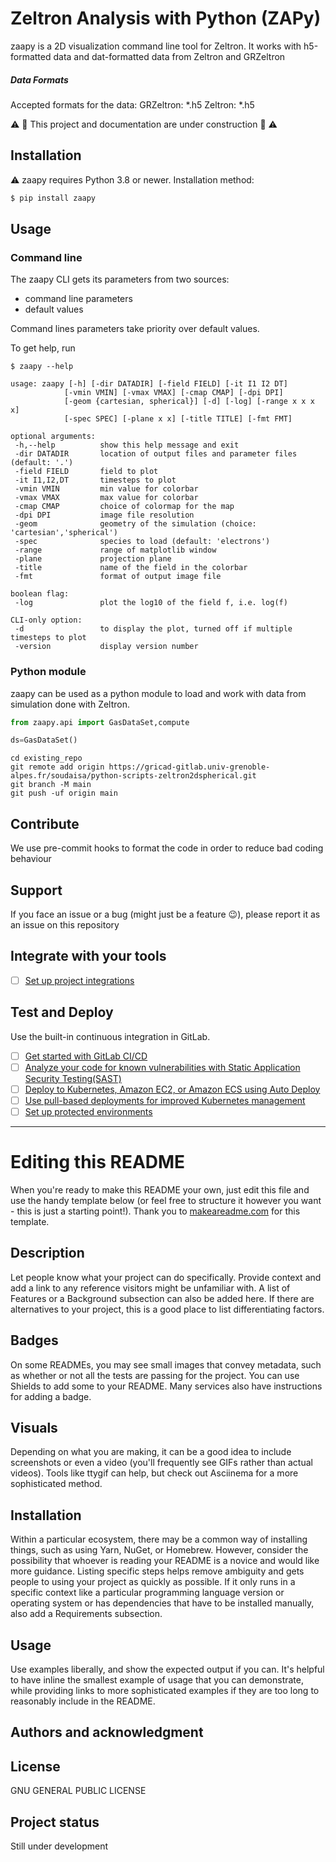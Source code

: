 # Zeltron Analysis with Python (ZAPy)

zaapy is a 2D visualization command line tool for Zeltron. It works with h5-formatted data and dat-formatted data from Zeltron and GRZeltron

##### Data Formats

Accepted formats for the data:
GRZeltron: \*.h5
Zeltron: \*.h5


:warning: :construction: This project and documentation are under construction :construction: :warning:

## Installation

:warning: zaapy requires Python 3.8 or newer. Installation method:

```bash
$ pip install zaapy
```

## Usage

### Command line
The zaapy CLI gets its parameters from two sources:
- command line parameters
- default values

Command lines parameters take priority over default values.

To get help, run
```shell
$ zaapy --help
```

```
usage: zaapy [-h] [-dir DATADIR] [-field FIELD] [-it I1 I2 DT]
            [-vmin VMIN] [-vmax VMAX] [-cmap CMAP] [-dpi DPI]
            [-geom {cartesian, spherical}] [-d] [-log] [-range x x x x]
            [-spec SPEC] [-plane x x] [-title TITLE] [-fmt FMT]

optional arguments:
 -h,--help          show this help message and exit
 -dir DATADIR       location of output files and parameter files (default: '.')
 -field FIELD       field to plot
 -it I1,I2,DT       timesteps to plot
 -vmin VMIN         min value for colorbar
 -vmax VMAX         max value for colorbar
 -cmap CMAP         choice of colormap for the map
 -dpi DPI           image file resolution
 -geom              geometry of the simulation (choice: 'cartesian','spherical')
 -spec              species to load (default: 'electrons')
 -range             range of matplotlib window
 -plane             projection plane
 -title             name of the field in the colorbar
 -fmt               format of output image file

boolean flag:
 -log               plot the log10 of the field f, i.e. log(f)

CLI-only option:
 -d                 to display the plot, turned off if multiple timesteps to plot
 -version           display version number
```

### Python module
zaapy can be used as a python module to load and work with data from simulation done with Zeltron.
```python
from zaapy.api import GasDataSet,compute

ds=GasDataSet()

```

```
cd existing_repo
git remote add origin https://gricad-gitlab.univ-grenoble-alpes.fr/soudaisa/python-scripts-zeltron2dspherical.git
git branch -M main
git push -uf origin main
```

## Contribute

We use pre-commit hooks to format the code in order to reduce bad coding behaviour

## Support

If you face an issue or a bug (might just be a feature :wink:), please report it as an issue on this repository

## Integrate with your tools

- [ ] [Set up project integrations](https://gricad-gitlab.univ-grenoble-alpes.fr/soudaisa/python-scripts-zeltron2dspherical/-/settings/integrations)


## Test and Deploy

Use the built-in continuous integration in GitLab.

- [ ] [Get started with GitLab CI/CD](https://docs.gitlab.com/ee/ci/quick_start/index.html)
- [ ] [Analyze your code for known vulnerabilities with Static Application Security Testing(SAST)](https://docs.gitlab.com/ee/user/application_security/sast/)
- [ ] [Deploy to Kubernetes, Amazon EC2, or Amazon ECS using Auto Deploy](https://docs.gitlab.com/ee/topics/autodevops/requirements.html)
- [ ] [Use pull-based deployments for improved Kubernetes management](https://docs.gitlab.com/ee/user/clusters/agent/)
- [ ] [Set up protected environments](https://docs.gitlab.com/ee/ci/environments/protected_environments.html)

***

# Editing this README

When you're ready to make this README your own, just edit this file and use the handy template below (or feel free to structure it however you want - this is just a starting point!).  Thank you to [makeareadme.com](https://www.makeareadme.com/) for this template.

## Description
Let people know what your project can do specifically. Provide context and add a link to any reference visitors might be unfamiliar with. A list of Features or a Background subsection can also be added here. If there are alternatives to your project, this is a good place to list differentiating factors.

## Badges
On some READMEs, you may see small images that convey metadata, such as whether or not all the tests are passing for the project. You can use Shields to add some to your README. Many services also have instructions for adding a badge.

## Visuals
Depending on what you are making, it can be a good idea to include screenshots or even a video (you'll frequently see GIFs rather than actual videos). Tools like ttygif can help, but check out Asciinema for a more sophisticated method.

## Installation
Within a particular ecosystem, there may be a common way of installing things, such as using Yarn, NuGet, or Homebrew. However, consider the possibility that whoever is reading your README is a novice and would like more guidance. Listing specific steps helps remove ambiguity and gets people to using your project as quickly as possible. If it only runs in a specific context like a particular programming language version or operating system or has dependencies that have to be installed manually, also add a Requirements subsection.

## Usage
Use examples liberally, and show the expected output if you can. It's helpful to have inline the smallest example of usage that you can demonstrate, while providing links to more sophisticated examples if they are too long to reasonably include in the README.

## Authors and acknowledgment

## License
GNU GENERAL PUBLIC LICENSE

## Project status
Still under development
